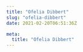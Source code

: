 ```yaml
---
title: "Ofelia Dibbert"
slug: "ofelia-dibbert"
date: 2021-02-20T06:51:36Z

meta:
  title: "Ofelia Dibbert"
---
```


